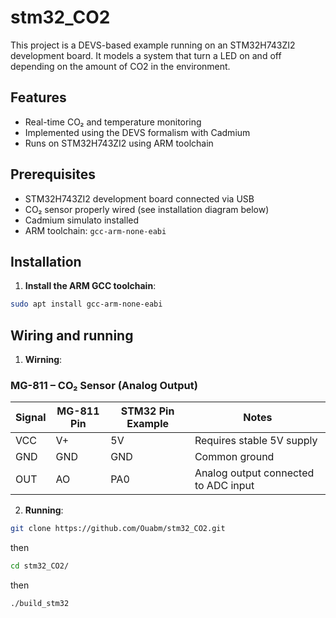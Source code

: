 # stm32_CO2
This project is a DEVS-based example running on an STM32H743ZI2 development board. It models a system that turn a LED on and off depending on the amount of CO2 in the environment.

## Features

- Real-time CO₂ and temperature monitoring
- Implemented using the DEVS formalism with Cadmium
- Runs on STM32H743ZI2 using ARM toolchain

## Prerequisites

- STM32H743ZI2 development board connected via USB
- CO₂ sensor properly wired (see installation diagram below)
- Cadmium simulato installed
- ARM toolchain: `gcc-arm-none-eabi`

## Installation

1. **Install the ARM GCC toolchain**:

```bash
sudo apt install gcc-arm-none-eabi
```
## Wiring and running 
1. **Wirning**:

### MG-811 – CO₂ Sensor (Analog Output)

| Signal | MG-811 Pin | STM32 Pin Example | Notes                                 |
|--------|------------|-------------------|---------------------------------------|
| VCC    | V+         | 5V                | Requires stable 5V supply             |
| GND    | GND        | GND               | Common ground                         |
| OUT    | AO         | PA0               | Analog output connected to ADC input  |


2. **Running**:

```bash
git clone https://github.com/Ouabm/stm32_CO2.git
```
  then
```bash
cd stm32_CO2/
```
  then
```bash
./build_stm32
```


